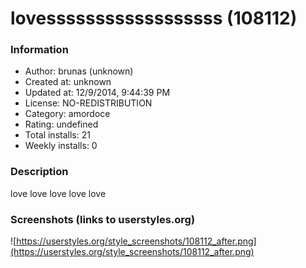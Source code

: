 # lovessssssssssssssssss (108112)

### Information
- Author: brunas (unknown)
- Created at: unknown
- Updated at: 12/9/2014, 9:44:39 PM
- License: NO-REDISTRIBUTION
- Category: amordoce
- Rating: undefined
- Total installs: 21
- Weekly installs: 0


### Description
love love  love  love love


### Screenshots (links to userstyles.org)
![https://userstyles.org/style_screenshots/108112_after.png](https://userstyles.org/style_screenshots/108112_after.png)


